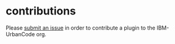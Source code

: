 # contributions

Please [submit an issue](https://github.com/IBM-UrbanCode/contributions/issues/new) in order to contribute a plugin to the IBM-UrbanCode org.
